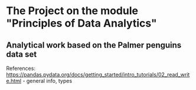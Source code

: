 # The Project on the module "Principles of Data Analytics"
## Analytical work based on the Palmer penguins data set  


References:
https://pandas.pydata.org/docs/getting_started/intro_tutorials/02_read_write.html - general info, types 